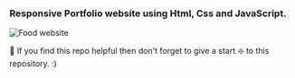 ### Responsive Portfolio website using Html, Css and JavaScript.

![Food website](https://github.com/codersgyan/responsive-portfolio-website/blob/master/82380648_159883675567106_2350191587381739520_n.jpg?raw=true)

🙏 If you find this repo helpful then don't forget to give a start ❇️ to this repository. :)
